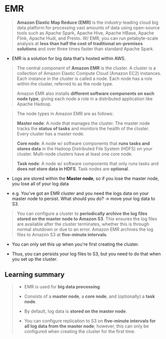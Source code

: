 # EMR

> **Amazon Elastic Map Reduce (EMR)** is the industry-leading cloud big data platform for processing vast amounts of data using open-source tools such as Apache Spark, Apache Hive, Apache HBase, Apache Flink, Apache Hudi, and Presto. W/ EMR, you can run petabyte-scale analysis at **less than half the cost of traditional on-premises solutions** and over three times faster than standard Apache Spark.

* EMR is a solution for big data that's hosted within AWS.

> The central component of **Amazon EMR** is the cluster. A cluster is a collection of Amazon Elastic Compute Cloud (Amazon EC2) instances. Each instance in the cluster is called a node. Each node has a role within the cluster, referred to as the node type.
>
> Amazon EMR also installs **different software components on each node type**, giving each node a role in a distributed application like Apache Hadoop.

> The node types in Amazon EMR are as follows:
>
> **Master node**: A node that manages the cluster. The master node tracks the **status of tasks** and monitors the health of the cluster. Every cluster has a master node.
>
> **Core node**: A node w/ software components that **runs tasks and stores data** in the Hadoop Distributed File System (HDFS) on your cluster. Multi-node clusters have at least one core node.
>
> **Task node**: A node w/ software components that only runs tasks and **does not store data in HDFS**. Task nodes are **optional**.

* Logs are stored within the **Master node**, so if you lose the master node, you lose all of your log data

* e.g. You've got an EMR cluster and you need the logs data on your master node to persist. What should you do? → move your log data to S3.

> You can configure a cluster to **periodically archive the log files stored on the master node to Amazon S3**. This ensures the log files are available after the cluster terminates, whether this is through normal shutdown or due to an error. Amazon EMR archives the log files to Amazon S3 at **five-minute intervals**.

* You can only set this up when you're first creating the cluster.

* Thus, you can persists your log files to S3, but you need to do that when you set up the cluster.

## Learning summary

> * EMR is used for **big data processing**.
>
> * Consists of a **master node**, a **core node**, and (optionally) a **task node**.
>
> * By default, log data is **stored on the master node**.
>
> * You can configure replication to S3 on **five-minute intervals for all log data from the master node**; however, this can only be configured when creating the cluster for the first time.
